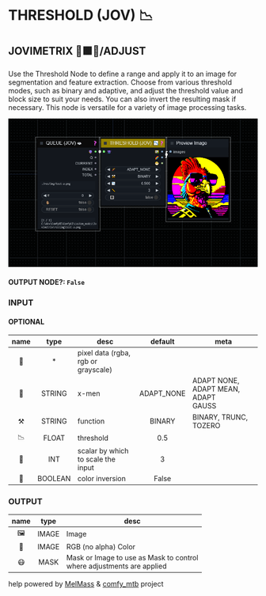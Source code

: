 # THRESHOLD (JOV) 📉

## JOVIMETRIX 🔺🟩🔵/ADJUST

Use the Threshold Node to define a range and apply it to an image for segmentation and feature extraction. Choose from various threshold modes, such as binary and adaptive, and adjust the threshold value and block size to suit your needs. You can also invert the resulting mask if necessary. This node is versatile for a variety of image processing tasks.

![THRESHOLD](https://raw.githubusercontent.com/Amorano/Jovimetrix-examples/master/node/THRESHOLD/THRESHOLD.png)

#### OUTPUT NODE?: `False`

### INPUT

#### OPTIONAL

name | type | desc | default | meta
:---:|:---:|---|:---:|---
👾 | * | pixel data (rgba, rgb or<br>grayscale) |  | 
🧬 | STRING | x-men | ADAPT_NONE | ADAPT NONE, ADAPT MEAN, ADAPT<br>GAUSS
⚒️ | STRING | function | BINARY | BINARY, TRUNC, TOZERO
📉 | FLOAT | threshold | 0.5 | 
📏 | INT | scalar by which to scale the<br>input | 3 | 
🔳 | BOOLEAN | color inversion | False | 

### OUTPUT

name | type | desc
:---:|:---:|---
🖼️ | IMAGE | Image 
🌈 | IMAGE | RGB (no alpha) Color 
😷 | MASK | Mask or Image to use as Mask to control<br>where adjustments are applied 

help powered by [MelMass](https://github.com/melMass) & [comfy_mtb](https://github.com/melMass/comfy_mtb) project